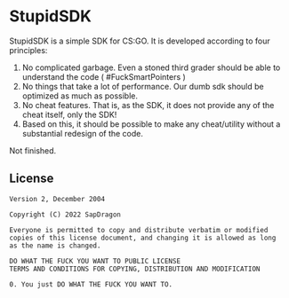 StupidSDK
=========

StupidSDK is a simple SDK for CS:GO. It is developed according to four principles:

1. No complicated garbage. Even a stoned third grader should be able to understand the code ( #FuckSmartPointers ) 
2. No things that take a lot of performance. Our dumb sdk should be optimized as much as possible. 
3. No cheat features. That is, as the SDK, it does not provide any of the cheat itself, only the SDK!
4. Based on this, it should be possible to make any cheat/utility without a substantial redesign of the code.

Not finished.

License
------------
```
Version 2, December 2004

Copyright (C) 2022 SapDragon

Everyone is permitted to copy and distribute verbatim or modified
copies of this license document, and changing it is allowed as long
as the name is changed.

DO WHAT THE FUCK YOU WANT TO PUBLIC LICENSE
TERMS AND CONDITIONS FOR COPYING, DISTRIBUTION AND MODIFICATION

0. You just DO WHAT THE FUCK YOU WANT TO.
```